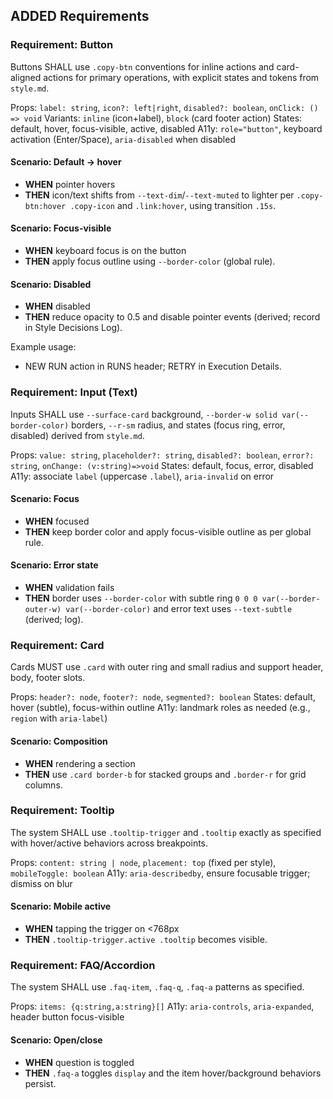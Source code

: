 ## ADDED Requirements

### Requirement: Button
Buttons SHALL use `.copy-btn` conventions for inline actions and card-aligned actions for primary operations, with explicit states and tokens from `style.md`.

Props: `label: string`, `icon?: left|right`, `disabled?: boolean`, `onClick: () => void`
Variants: `inline` (icon+label), `block` (card footer action)
States: default, hover, focus-visible, active, disabled
A11y: `role="button"`, keyboard activation (Enter/Space), `aria-disabled` when disabled

#### Scenario: Default → hover
- **WHEN** pointer hovers
- **THEN** icon/text shifts from `--text-dim`/`--text-muted` to lighter per `.copy-btn:hover .copy-icon` and `.link:hover`, using transition `.15s`.

#### Scenario: Focus-visible
- **WHEN** keyboard focus is on the button
- **THEN** apply focus outline using `--border-color` (global rule).

#### Scenario: Disabled
- **WHEN** disabled
- **THEN** reduce opacity to 0.5 and disable pointer events (derived; record in Style Decisions Log).

Example usage:
- NEW RUN action in RUNS header; RETRY in Execution Details.

### Requirement: Input (Text)
Inputs SHALL use `--surface-card` background, `--border-w solid var(--border-color)` borders, `--r-sm` radius, and states (focus ring, error, disabled) derived from `style.md`.

Props: `value: string`, `placeholder?: string`, `disabled?: boolean`, `error?: string`, `onChange: (v:string)=>void`
States: default, focus, error, disabled
A11y: associate `label` (uppercase `.label`), `aria-invalid` on error

#### Scenario: Focus
- **WHEN** focused
- **THEN** keep border color and apply focus-visible outline as per global rule.

#### Scenario: Error state
- **WHEN** validation fails
- **THEN** border uses `--border-color` with subtle ring `0 0 0 var(--border-outer-w) var(--border-color)` and error text uses `--text-subtle` (derived; log).

### Requirement: Card
Cards MUST use `.card` with outer ring and small radius and support header, body, footer slots.

Props: `header?: node`, `footer?: node`, `segmented?: boolean`
States: default, hover (subtle), focus-within outline
A11y: landmark roles as needed (e.g., `region` with `aria-label`)

#### Scenario: Composition
- **WHEN** rendering a section
- **THEN** use `.card border-b` for stacked groups and `.border-r` for grid columns.

### Requirement: Tooltip
The system SHALL use `.tooltip-trigger` and `.tooltip` exactly as specified with hover/active behaviors across breakpoints.

Props: `content: string | node`, `placement: top` (fixed per style), `mobileToggle: boolean`
A11y: `aria-describedby`, ensure focusable trigger; dismiss on blur

#### Scenario: Mobile active
- **WHEN** tapping the trigger on <768px
- **THEN** `.tooltip-trigger.active .tooltip` becomes visible.

### Requirement: FAQ/Accordion
The system SHALL use `.faq-item`, `.faq-q`, `.faq-a` patterns as specified.

Props: `items: {q:string,a:string}[]`
A11y: `aria-controls`, `aria-expanded`, header button focus-visible

#### Scenario: Open/close
- **WHEN** question is toggled
- **THEN** `.faq-a` toggles `display` and the item hover/background behaviors persist.


